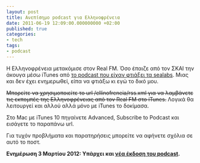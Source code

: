 ```yaml
---
layout: post
title: Ανεπίσημο podcast για Ελληνοφρένεια
date: 2011-06-19 12:09:00.000000000 +02:00
published: true
categories:
- tech
tags:
- podcast
---
```


Η Ελληνοφρένεια μετακόμισε στον Real FM. Όσο έπαιζε από τον ΣΚΑΙ την άκουγα μέσω iTunes από <a href="http://www.sealabs.net/seadog/2009/05/update-%cf%83%cf%84%ce%b1-rss-feeds-%cf%84%ce%b7%cf%82-%ce%b5%ce%bb%ce%bb%ce%b7%ce%bd%ce%bf%cf%86%cf%81%ce%ad%ce%bd%ce%b5%ce%b9%ce%b1%cf%82-infowar-magazino-%cf%83%ce%b9%ce%b4%ce%b5%cf%81%ce%ad/" target="_blank">το podcast που είχαν φτιάξει τα sealabs</a>. Μιας και δεν έχει ενημερωθεί, είπα να φτιάξω κι εγώ το δικό μου.

<del datetime="2017-01-03T12:10:42+00:00">Μπορείτε να χρησιμοποιείτε το url /ellinofreneia/rss.xml για να λαμβάνετε τις εκπομπές της Ελληνοφρένειας από τον Real FM στο iTunes.</del> Λογικά θα λειτουργεί και αλλού αλλά μόνο με iTunes το δοκίμασα.

Στο Mac με iTunes 10 πηγαίνετε Advanced, Subscribe to Podcast και εισάγετε το παραπάνω url.

Για τυχόν προβλήματα και παρατηρήσεις μπορείτε να αφήνετε σχόλια σε αυτό το ποστ.

<strong>Ενημέρωση 3 Μαρτίου 2012: Υπάρχει και <a href="/2013/02/ellinofreneia-v3">νέα έκδοση του podcast</a>.</strong>
